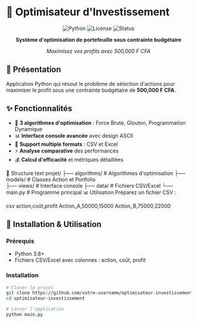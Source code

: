 # 🎯 Optimisateur d'Investissement

<div align="center">

![Python](https://img.shields.io/badge/Python-3.8+-blue.svg)
![License](https://img.shields.io/badge/License-MIT-green.svg)
![Status](https://img.shields.io/badge/Status-Terminé-success.svg)

**Système d'optimisation de portefeuille sous contrainte budgétaire**

*Maximisez vos profits avec 500,000 F CFA*

</div>

## 📖 Présentation

Application Python qui résout le problème de sélection d'actions pour maximiser le profit sous une contrainte budgétaire de **500,000 F CFA**.

## ✨ Fonctionnalités

- 🎯 **3 algorithmes d'optimisation** : Force Brute, Glouton, Programmation Dynamique
- 📊 **Interface console avancée** avec design ASCII
- 📁 **Support multiple formats** : CSV et Excel
- ⚡ **Analyse comparative** des performances
- 💰 **Calcul d'efficacité** et métriques détaillées


📁 Structure
text
projet/
├── algorithms/    # Algorithmes d'optimisation
├── models/       # Classes Action et Portfolio  
├── views/        # Interface console
├── data/         # Fichiers CSV/Excel
└── main.py       # Programme principal
📊 Utilisation
Préparez un fichier CSV :

csv
action,coût,profit
Action_A,50000,15000
Action_B,75000,22000
## 🚀 Installation & Utilisation

### Prérequis
- Python 3.8+
- Fichiers CSV/Excel avec colonnes : action, coût, profit

### Installation
```bash
# Cloner le projet
git clone https://github.com/votre-username/optimisateur-investissement.git
cd optimisateur-investissement

# Lancer l'application
python main.py

